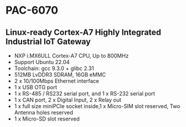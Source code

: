 # PAC-6070

## Linux-ready Cortex-A7 Highly Integrated Industrial IoT Gateway

- NXP i.MX6ULL Cortex-A7 CPU, Up to 800MHz
- Support Ubuntu 22.04
- Toolchain: gcc 9.3.0 + glibc 2.31
- 512MB LvDDR3 SDRAM, 16GB eMMC
- 2 x 10/100Mbps Ethernet interface
- 1 x USB OTG port
- 1 x RS-485 / RS232 serial port, and 1 x RS-232 serial port
- 1 x CAN port, 2 x Digital Input, 2 x Relay out
- 1 x full size miniPCIe socket inside,1 x Micro-SIM slot reserved, Two Antenna holes reserved
- 1 x Micro-SD slot reserved
